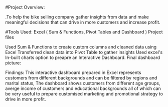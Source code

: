 #Project Overview:

.To help the bike selling company gather insights from data and make meaningful decisions that can drive in more customers and increase profit.

#Tools Used: Excel ( Sum & Functions, Pivot Tables and Dashboard )
Project files

Used Sum & Functions to create custom columns and cleaned data using Excel
Transferred clean data into Pivot Table to gather insights
Used excel's In-built charts option to preapre an Interactive Dashboard.
Final dashboard picture:


Findings:
This interactive dashboard prepared in Excel represents customers from different backgrounds and can be filtered by regions and marital status, The dashboard shows customers from different age groups, averge income of customers and educational backgrounds all of which can be very useful to prepare customised marketing and promotional strategy to drive in more profit.
